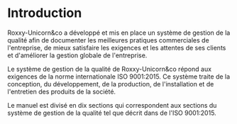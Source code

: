 # Introduction

  Roxxy-Unicorn&co a développé et mis en place un système de gestion de la
qualité afin de documenter les meilleures pratiques commerciales de
l'entreprise, de mieux satisfaire les exigences et les attentes de ses clients
et d'améliorer la gestion globale de l'entreprise.

  Le système de gestion de la qualité de Roxxy-Unicorn&co répond aux exigences
de la norme internationale ISO 9001:2015. Ce système traite de la conception,
du développement, de la production, de l'installation et de l'entretien des
produits de la société.

  Le manuel est divisé en dix sections qui correspondent aux sections du système
de gestion de la qualité tel que décrit dans de l'ISO 9001:2015.
